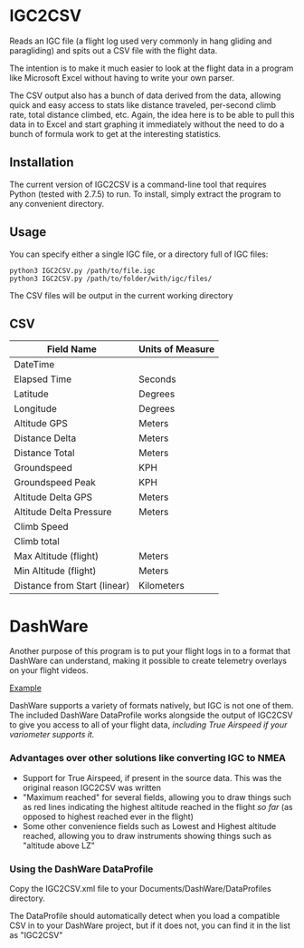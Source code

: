# IGC2CSV
Reads an IGC file (a flight log used very commonly in hang gliding and paragliding) and spits out a CSV file with the flight data.

The intention is to make it much easier to look at the flight data in a program like Microsoft Excel without having to write your own parser.

The CSV output also has a bunch of data derived from the data, allowing quick and easy access to stats like distance traveled, per-second climb rate, total distance climbed, etc. Again, the idea here is to be able to pull this data in to Excel and start graphing it immediately without the need to do a bunch of formula work to get at the interesting statistics.

## Installation
The current version of IGC2CSV is a command-line tool that requires Python (tested with 2.7.5) to run. To install, simply extract the program to any convenient directory.

## Usage
You can specify either a single IGC file, or a directory full of IGC files:

    python3 IGC2CSV.py /path/to/file.igc
    python3 IGC2CSV.py /path/to/folder/with/igc/files/

The CSV files will be output in the current working directory

## CSV

| Field Name | Units of Measure |
| --- | --- |
| DateTime | |
| Elapsed Time | Seconds |
| Latitude | Degrees |
| Longitude | Degrees |
| Altitude GPS | Meters |
| Distance Delta | Meters |
| Distance Total | Meters |
| Groundspeed | KPH |
| Groundspeed Peak | KPH |
| Altitude Delta GPS | Meters |
| Altitude Delta Pressure | Meters |
| Climb Speed | |
| Climb total | |
| Max Altitude (flight) | Meters |
| Min Altitude (flight) | Meters |
| Distance from Start (linear) | Kilometers |


# DashWare
Another purpose of this program is to put your flight logs in to a format that DashWare can understand, making it possible to create telemetry overlays on your flight videos.

[Example](http://www.youtube.com/watch?v=KKlZ1oOEYNI&hd=1)

DashWare supports a variety of formats natively, but IGC is not one of them. The included DashWare DataProfile works alongside the output of IGC2CSV to give you access to all of your flight data, *including True Airspeed if your variometer supports it.*

### Advantages over other solutions like converting IGC to NMEA
* Support for True Airspeed, if present in the source data. This was the original reason IGC2CSV was written
* "Maximum reached" for several fields, allowing you to draw things such as red lines indicating the highest altitude reached in the flight *so far* (as opposed to highest reached ever in the flight)
* Some other convenience fields such as Lowest and Highest altitude reached, allowing you to draw instruments showing things such as "altitude above LZ"

### Using the DashWare DataProfile
Copy the IGC2CSV.xml file to your Documents/DashWare/DataProfiles directory.

The DataProfile should automatically detect when you load a compatible CSV in to your DashWare project, but if it does not, you can find it in the list as "IGC2CSV"
